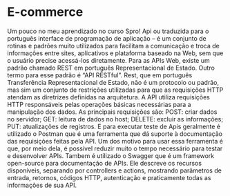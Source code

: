 # E-commerce
Um pouco no meu aprendizado no curso Spro!
Api ou traduzida para o português interface de programação de aplicação – é um conjunto de rotinas e padrões muito utilizados para facilitam 
a comunicação e troca de informações entre sites, aplicativos e plataforma baseado na Web, sem que o usuário precise acessá-los diretamente.
Para as APIs Web, existe um padrão chamado REST em português Representacional de Estado. Outro termo para esse padrão é “API RESTful”.
Rest, que em português Transferência Representacional de Estado, não é um protocolo ou padrão, mas sim um conjunto de restrições utilizadas 
para que as requisições HTTP atendam as diretrizes definidas na arquitetura. 
A API utiliza requisições HTTP responsáveis pelas operações básicas necessárias para a manipulação dos dados. As principais requisições são:
POST: criar dados no servidor; GET: leitura de dados no host; DELETE: excluir as informações; PUT: atualizações de registros.
E para executar teste de Apis geralmente é utilizado o Postman que é uma ferramenta que dá suporte à documentação das requisições feitas pela API.
Um dos motivo para usar essa ferramenta é que, por meio dela, é possível reduzir muito o tempo necessário para testar e desenvolver APIs.
 Tambem é utilizado o Swagger que é um framework open-source para documentação de APIs. Ele descreve os recursos disponíveis, separando por
 controllers e actions, mostrando parâmetros de entrada, retornos, códigos HTTP, autenticação e praticamente todas as informações de sua API.
